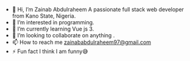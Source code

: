 - 👋 Hi, I’m Zainab Abdulraheem
A passionate full stack web developer from Kano State, Nigeria.
- 👀 I’m interested in programming.
- 🌱 I’m currently learning Vue js 3.
- 💞️ I’m looking to collaborate on anything .
- 📫 How to reach me zainababdulraheem97@gmail.com
- ⚡ Fun fact I think I am funny😅

<!---
Zee-Nana/Zee-Nana is a ✨ special ✨ repository because its `README.md` (this file) appears on your GitHub profile.
You can click the Preview link to take a look at your changes.
--->
